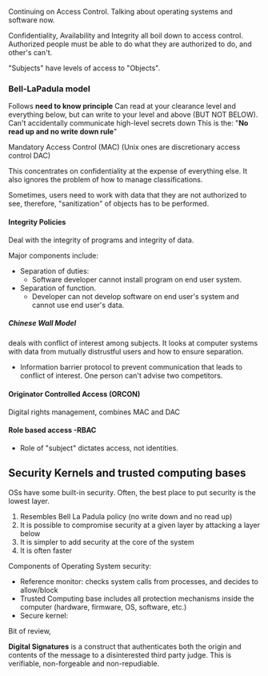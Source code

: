 Continuing on Access Control.
Talking about operating systems and software now.

Confidentiality, Availability and Integrity all boil down to access control.
Authorized people must be able to do what they are authorized to do, and other's can't.

"Subjects" have levels of access to "Objects".

### Bell-LaPadula model
Follows **need to know principle**
Can read at your clearance level and everything below, but can write to your level and above (BUT NOT BELOW).
Can't accidentally communicate high-level secrets down
This is the: "**No read up and no write down rule**"

Mandatory Access Control (MAC) (Unix ones are discretionary access control DAC)

This concentrates on confidentiality at the expense of everything else.
It also ignores the problem of how to manage classifications.

Sometimes, users need to work with data that they are not authorized to see, therefore, "sanitization" of objects has to be performed.


#### Integrity Policies
Deal with the integrity of programs and integrity of data.

Major components include:
- Separation of duties:
	- Software developer cannot install program on end user system.
- Separation of function.
	- Developer can not develop software on end user's system and cannot use end user's data.

##### Chinese Wall Model
deals with conflict of interest among subjects. It looks at computer systems with data from mutually distrustful users and how to ensure separation.
- Information barrier protocol to prevent communication that leads to conflict of interest.
One person can't advise two competitors. 


#### Originator Controlled Access (ORCON)
Digital rights management, combines MAC and DAC

#### Role based access -RBAC
- Role of "subject" dictates access, not identities.


## Security Kernels and trusted computing bases
OSs have some built-in security. Often, the best place to put security is the lowest layer.

1. Resembles Bell La Padula policy (no write down and no read up)
2. It is possible to compromise security at a given layer by attacking a layer below
3. It is simpler to add security at the core of the system
4. It is often faster


Components of Operating System security:
- Reference monitor: checks system calls from processes, and decides to allow/block
- Trusted Computing base includes all protection mechanisms inside the computer (hardware, firmware, OS, software, etc.)
- Secure kernel: 


Bit of review,

**Digital Signatures** is a construct that authenticates both the origin and contents of the message to a disinterested third party judge. This is verifiable, non-forgeable and non-repudiable.